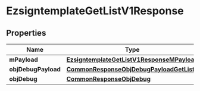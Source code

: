 

# EzsigntemplateGetListV1Response

## Properties

Name | Type | Description | Notes
------------ | ------------- | ------------- | -------------
**mPayload** | [**EzsigntemplateGetListV1ResponseMPayload**](EzsigntemplateGetListV1ResponseMPayload.md) |  | 
**objDebugPayload** | [**CommonResponseObjDebugPayloadGetList**](CommonResponseObjDebugPayloadGetList.md) |  |  [optional]
**objDebug** | [**CommonResponseObjDebug**](CommonResponseObjDebug.md) |  |  [optional]




